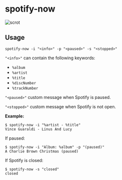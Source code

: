 # spotify-now

![scrot](https://raw.githubusercontent.com/getmicah/spotify-now/master/scrot.png)

## Usage

`spotify-now -i "<info>" -p "<paused>" -s "<stopped>"`

`"<info>"` can contain the following keywords:

* `%album`
* `%artist`
* `%title`
* `%discNumber`
* `%trackNumber`

`"<paused>"` custom message when Spotify is paused.

`"<stopped>"` custom message when Spotify is not open.

**Example:**

```
$ spotify-now -i "%artist - %title"
Vince Guaraldi - Linus And Lucy
```

If paused:

```
$ spotify-now -i "Album: %album" -p "(paused)"
A Charlie Brown Christmas (paused)
```

If Spotify is closed:

```
$ spotify-now -s "closed"
closed
```